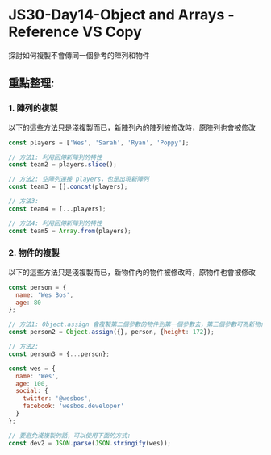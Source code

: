 # JS30-Day14-Object and Arrays - Reference VS Copy
探討如何複製不會傳同一個參考的陣列和物件

## 重點整理:
### 1. 陣列的複製
以下的這些方法只是淺複製而已，新陣列內的陣列被修改時，原陣列也會被修改
```javascript
const players = ['Wes', 'Sarah', 'Ryan', 'Poppy'];

// 方法1: 利用回傳新陣列的特性
const team2 = players.slice();

// 方法2: 空陣列連接 players，也是出現新陣列
const team3 = [].concat(players);

// 方法3:
const team4 = [...players];

// 方法4: 利用回傳新陣列的特性
const team5 = Array.from(players);
```

### 2. 物件的複製
以下的這些方法只是淺複製而已，新物件內的物件被修改時，原物件也會被修改
```javascript
const person = {
  name: 'Wes Bos',
  age: 80
};

// 方法1: Object.assign 會複製第二個參數的物件到第一個參數去，第三個參數可為新物件增加屬性
const person2 = Object.assign({}, person, {height: 172});

// 方法2:
const person3 = {...person};

const wes = {
  name: 'Wes',
  age: 100,
  social: {
    twitter: '@wesbos',
    facebook: 'wesbos.developer'
  }
};

// 要避免淺複製的話，可以使用下面的方式:
const dev2 = JSON.parse(JSON.stringify(wes));
```